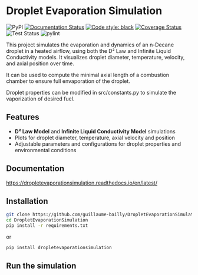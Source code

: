 # Droplet Evaporation Simulation

![PyPI](https://img.shields.io/pypi/v/dropletevaporationsimulation)
[![Documentation Status](https://readthedocs.org/projects/dropletevaporationsimulation/badge/?version=latest)](https://dropletevaporationsimulation.readthedocs.io/en/latest/)
[![Code style: black](https://img.shields.io/badge/code%20style-black-000000.svg)](https://github.com/psf/black)
[![Coverage Status](https://coveralls.io/repos/github/guillaume-bailly/DropletEvaporationSimulation/badge.svg?branch=main)](https://coveralls.io/github/guillaume-bailly/DropletEvaporationSimulation?branch=main)
![Test Status](https://github.com/guillaume-bailly/DropletEvaporationSimulation/actions/workflows/tests.yml/badge.svg)
![pylint](https://img.shields.io/badge/pylint-6.48%2F10-brightgreen)





This project simulates the evaporation and dynamics of an n-Decane droplet in a heated airflow, using both the D² Law and Infinite Liquid Conductivity models. It visualizes droplet diameter, temperature, velocity, and axial position over time. 

It can be used to compute the minimal axial length of a combustion chamber to ensure full envaporation of the droplet.

Droplet properties can be modified in src/constants.py to simulate the vaporization of desired fuel.

## Features

- **D² Law Model** and **Infinite Liquid Conductivity Model** simulations
- Plots for droplet diameter, temperature, axial velocity and position
- Adjustable parameters and configurations for droplet properties and environmental conditions

## Documentation

https://dropletevaporationsimulation.readthedocs.io/en/latest/

## Installation

```bash
git clone https://github.com/guillaume-bailly/DropletEvaporationSimulation.git
cd DropletEvaporationSimulation
pip install -r requirements.txt
```
or 

```bash
pip install dropletevaporationsimulation
```

## Run the simulation